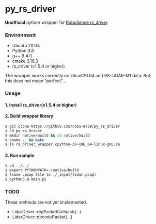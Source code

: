 # py_rs_driver

**Unofficial** python wrapper for [RoboSense rs_driver](https://github.com/RoboSense-LiDAR/rs_driver).

### Environment

- Ubuntu 20.04
- Python 3.8
- g++ 9.4.0
- cmake 3.16.3
- rs_driver (v1.5.4 or higher)

The wrapper works correctly on Ubunt20.04 and RS-LiDAR-M1 data. But, this does not mean "perfect"...

### Usage 

#### 1. Install rs_driver(v1.5.4 or higher)

#### 2. Build wrapper library

```bash
$ git clone https://github.com/nobu-e758/py_rs_driver
$ cd py_rs_driver
$ mkdir native/build && cd native/build
$ cmake .. && make
$ ls rs_driver_wrapper.cpython-38-x86_64-linux-gnu.so
```

#### 3. Run sample

```bash
$ cd ../../
$ export PYTHONPATH=./native/build
$ (save .pcap file to ./_input/lidar.pcap)
$ python3.8 main.py
```

### TODO

These methods are not yet implemented.

- LidarDriver::regPacketCallback(...)
- LidarDriver::decodePacket(...)
